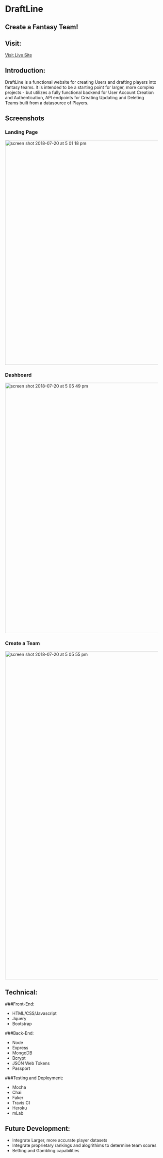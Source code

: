 # DraftLine 

## Create a Fantasy Team! 

## Visit: 
[Visit Live Site](https://agile-savannah-25580.herokuapp.com)

## Introduction: 
DraftLine is a functional website for creating Users and drafting players into fantasy teams. It is intended to be a starting point for larger, more complex projects - but utilizes a fully functional backend for User Account Creation and Authentication, API endpoints for Creating Updating and Deleting Teams built from a datasource of Players. 

## Screenshots
### Landing Page
<img width="739" alt="screen shot 2018-07-20 at 5 01 18 pm" src="https://user-images.githubusercontent.com/487681/43030251-d2d511c4-8c42-11e8-9f13-bdd378ac8873.png">

### Dashboard
<img width="823" alt="screen shot 2018-07-20 at 5 05 49 pm" src="https://user-images.githubusercontent.com/487681/43030262-f06ea36c-8c42-11e8-87b0-05037b2cc689.png">

### Create a Team
<img width="1079" alt="screen shot 2018-07-20 at 5 05 55 pm" src="https://user-images.githubusercontent.com/487681/43030268-fcf6ac10-8c42-11e8-90e9-a7255866a1f9.png">

## Technical:
###Front-End: 
* HTML/CSS/Javascript<br>
* Jquery<br>
* Bootstrap<br>

###Back-End: 
* Node
* Express
* MongoDB
* Bcrypt
* JSON Web Tokens
* Passport 

###Testing and Deployment: 
* Mocha
* Chai
* Faker
* Travis CI
* Heroku
* mLab


## Future Development: 
* Integrate Larger, more accurate player datasets
* Integrate proprietary rankings and alogrithims to determine team scores
* Betting and Gambling capabilities  
